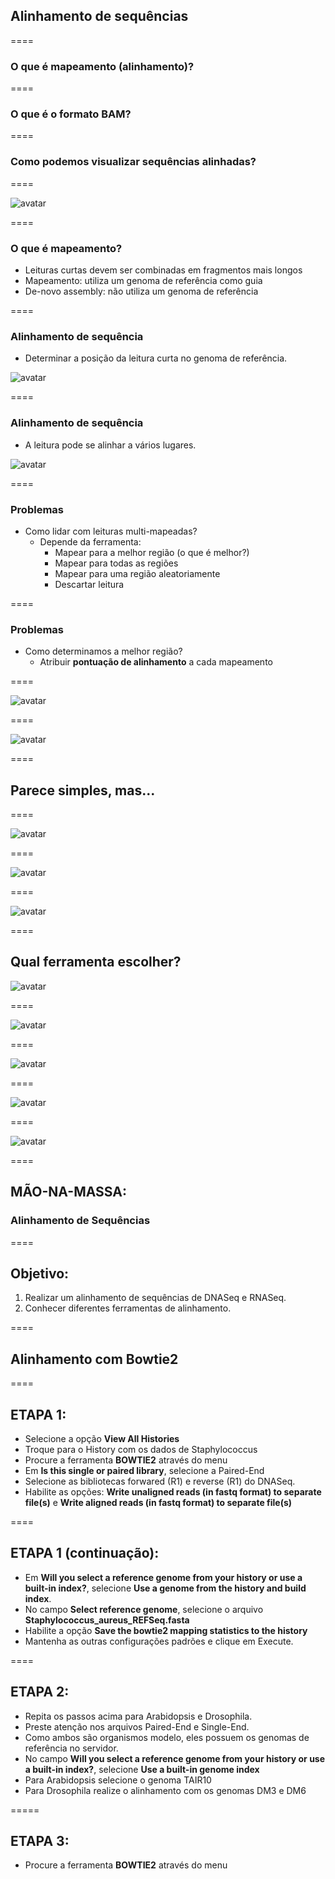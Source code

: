## Alinhamento de sequências

====

### O que é mapeamento (alinhamento)?

====

### O que é o formato BAM?

====

### Como podemos visualizar sequências alinhadas?

====

![avatar][avatar]

[avatar]: ../shared/img/ngs.png

====

### O que é mapeamento?

- Leituras curtas devem ser combinadas em fragmentos mais longos
- Mapeamento: utiliza um genoma de referência como guia
- De-novo assembly: não utiliza um genoma de referência

====

### Alinhamento de sequência

- Determinar a posição da leitura curta no genoma de referência.

![avatar][avatar]

[avatar]: ../shared/img/mapeamento1.png

====

### Alinhamento de sequência

- A leitura pode se alinhar a vários lugares.

![avatar][avatar]

[avatar]: ../shared/img/map2.png

====

### Problemas

- Como lidar com leituras multi-mapeadas?
  - Depende da ferramenta:
    - Mapear para a melhor região (o que é melhor?)
    - Mapear para todas as regiões
    - Mapear para uma região aleatoriamente
    - Descartar leitura

====

### Problemas

- Como determinamos a melhor região?
  - Atribuir **pontuação de alinhamento** a cada mapeamento   

====

![avatar][avatar]

[avatar]: ../shared/img/match1.png

====

![avatar][avatar]

[avatar]: ../shared/img/match2.png

====

## Parece simples, mas...

====

![avatar][avatar]

[avatar]: ../shared/img/match3.png

====

![avatar][avatar]

[avatar]: ../shared/img/match4.png

====

![avatar][avatar]

[avatar]: ../shared/img/match5.png

====

## Qual ferramenta escolher?

![avatar][avatar]

[avatar]: ../shared/img/match6.png

====

![avatar][avatar]

[avatar]: ../shared/img/sam.png

====

![avatar][avatar]

[avatar]: ../shared/img/sam1.png

====

![avatar][avatar]

[avatar]: ../shared/img/sam3.png

====

![avatar][avatar]

[avatar]: ../shared/img/igv.gif

====

## MÃO-NA-MASSA:

### Alinhamento de Sequências

====

## Objetivo:

1. Realizar um alinhamento de sequências de DNASeq e RNASeq. 
2. Conhecer diferentes ferramentas de alinhamento.

====

## Alinhamento com Bowtie2

====

## ETAPA 1:

- Selecione a opção **View All Histories**
- Troque para o History com os dados de Staphylococcus
- Procure a ferramenta **BOWTIE2** através do menu
- Em **Is this single or paired library**, selecione a Paired-End
- Selecione as bibliotecas forwared (R1) e reverse (R1) do DNASeq.
- Habilite as opções: **Write unaligned reads (in fastq format) to separate file(s)** e **Write aligned reads (in fastq format) to separate file(s)**

====

## ETAPA 1 (continuação):

- Em **Will you select a reference genome from your history or use a built-in index?**, selecione **Use a genome from the history and build index**.
- No campo **Select reference genome**, selecione o arquivo **Staphylococcus_aureus_REFSeq.fasta**
- Habilite a opção **Save the bowtie2 mapping statistics to the history**
- Mantenha as outras configurações padrões e clique em Execute.

====

## ETAPA 2:

- Repita os passos acima para Arabidopsis e Drosophila.
- Preste atenção nos arquivos Paired-End e Single-End.
- Como ambos são organismos modelo, eles possuem os genomas de referência no servidor.
- No campo **Will you select a reference genome from your history or use a built-in index?**, selecione **Use a built-in genome index**
- Para Arabidopsis selecione o genoma TAIR10
- Para Drosophila realize o alinhamento com os genomas DM3 e DM6

=====

## ETAPA 3:

- Procure a ferramenta **BOWTIE2** através do menu


